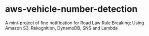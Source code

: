 # aws-vehicle-number-detection
A mini-project of fine notification for Road Law Rule Breaking: Using Amazon S3, Rekognition, DynamoDB, SNS and Lambda
